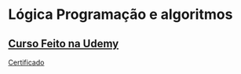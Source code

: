 # Lógica Programação e algoritmos
## [Curso Feito na Udemy](https://www.udemy.com/?utm_source=aff-campaign&utm_medium=udemyads&utm_term=Content&ranMID=44061&ranEAID=tJq3lLPRGwM&ranSiteID=tJq3lLPRGwM-QGHvTzjNEDjItalJx3fLEw&LSNSUBSITE=LSNSUBSITE&utm_source=aff-campaign&utm_medium=udemyads&LSNPUBID=tJq3lLPRGwM)
[Certificado](https://udemy-certificate.s3.amazonaws.com/pdf/UC-dbd539c6-e35c-42db-8d24-e20733cde51a.pdf)
